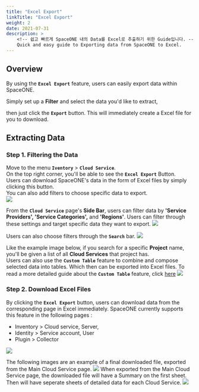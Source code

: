 ```yaml
---
title: "Excel Export"
linkTitle: "Excel Export"
weight: 2
date: 2021-07-31
description: >
    <!-- 쉽고 빠르게 SpaceONE 내의 Data를 Excel로 추출하기 위한 Guide입니다. -->
    Quick and easy guide to Exporting data from SpaceONE to Excel.
---
```


## Overview
<!-- Excel export 기능을 이용해 손쉽게 SpaceONE내부의 데이터를 추출할 수 있습니다. -->
By using the **`Excel Export`** feature, users can easily export data within SpaceONE.

<!-- 원하는 데이터를 추출하기 위한 필터를 설정한 후, export를 누르면 바로 excel로 해당 데이터를 받을 수 있습니다.-->
Simply set up a **Filter** and select the data you'd like to extract, 

then just click the **`Export`** button. This will immediately create a Excel file for you to download.

## Extracting Data 
<!-- 데이터 추출하기 -->

### Step 1. Filtering the Data
<!-- Step 1. 데이터 필터링하기 -->

Move to the menu **`Iventory`** > **`Cloud Service`**.<br>
On the top right corner, you'll be able to see the **`Excel Export`** Button.<br>
Users can download SpaceONE's data in the form of Excel files by simply clicking this button.<br>
You can also add filters to choose specific data to export.<br>
![](/docs/guides/advanced_topics/excel-export-img/excel_export_01.png)
<!-- 위의 사진의 Excel 모양 버튼을 클릭하면, 원하는 데이터를 엑셀로 받을 수 있습니다. 원하는 데이터를 가공하기 위해 여러 필터를 설정할 수 있습니다. -->
From the **`Cloud Service`** page's **Side Bar**, users can filter data by **'Service Providers', 'Service Categories',** and **'Regions'**. Users can filter through these settings and target specific data they want to export.
![](/docs/guides/advanced_topics/img/filtered_cloud_service.png)
<!-- 클라우드 서비스 페이지에서는 왼쪽 사이드 바의 필터를 이용해 각 프로바이더 별, 각 서비스 특성 별, 리전 별로 데이터를 볼 수 있고 해당 데이터를 추출할 수 있습니다.-->
Users can also choose filters through the **`Search`** bar.
![](/docs/guides/advanced_topics/excel-export-img/excel_export_02.png)
<!-- 더 나아가, 검색창에서도 원하는 필터를 선택할 수 있습니다. -->
Like the example image below, if you search for a specific **Project** name, you'll be given a list of all **Cloud Services** that project has.<br>
Users can also use the **`Custom Table`** feature to combine and compose selected data into tables. Which then can be exported into Excel files. To read a more detailed guide about the **`Custom Table`** feature, click [here](/docs/guides/advanced_topics/custom-table)
![](/docs/guides/advanced_topics/excel-export-img/excel_export_03.png)
<!-- 예를 들어 이 검색 필터를 이용해 원하는 프로젝트를 검색하면, 위와 같이 프로젝트 별로 가지고 있는 클라우드 서비스를 한 눈에 볼 수 있습니다.이와 같은 방식으로 뒤의 목차에서 설명할 커스텀 테이블 기능을 활용해 원하는 데이터를 조합하여 테이블을 구성하고, 해당 데이터를 Excel로 추출할 수 있습니다. -->

### Step 2. Download Excel Files
<!--Step 2. Excel 다운받기-->
By clicking the **`Excel Export`** button, users can download data from the corresponding page in Excel immediately. SpaceONE currently supports this feature in the following pages : 

* Inventory > Cloud service, Server,
* Identity > Service account, User
* Plugin > Collector 

![](/docs/guides/advanced_topics/img/2021-05-10-1.15.37.png)
<!-- SpaceONE 내에서 위와 같은 Excel 모양 버튼을 클릭하면 해당하는 페이지의 데이터를 바로 excel로 받아볼 수 있습니다. 현재 Cloud service, Server, User, Service account, Collector 페이지에서 해당 기능을 지원합니다. -->


The following images are an example of a final downloaded file, exported from the Main Cloud Service page.
![](/docs/guides/advanced_topics/img/cloud_service_summary_excel.png)
When exported from the Main Cloud Service page, the downloaded file will have a Summary on the first sheet.<br> 
Then will have seperate sheets of detailed data for each Cloud Service. 
![](/docs/guides/advanced_topics/img/cloud_service_excel.png)
<!-- 예를 들어,Cloud service 메인 페이지에서 Export를 할 시에첫 Sheet에는 요약 정보가 들어가고 그 다음 Sheet부터는 각각의 Cloud Service에 대한 Detail 정보가 들어갑니다.-->



